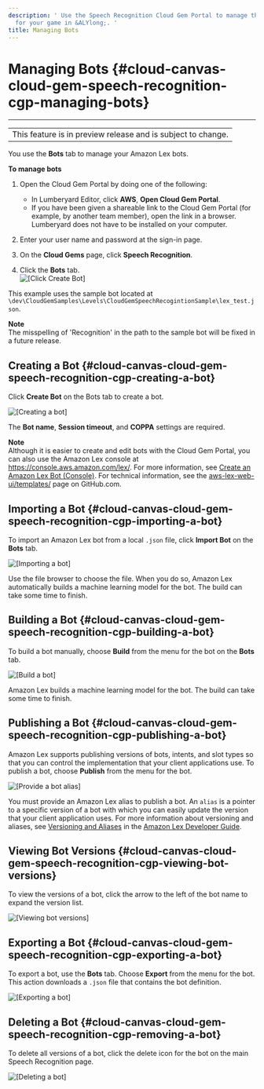 ```yaml
---
description: ' Use the Speech Recognition Cloud Gem Portal to manage the &LEX; bots
  for your game in &ALYlong;. '
title: Managing Bots
---
```

# Managing Bots {#cloud-canvas-cloud-gem-speech-recognition-cgp-managing-bots}


****  

|  | 
| --- |
| This feature is in preview release and is subject to change\. | 

You use the **Bots** tab to manage your Amazon Lex bots\.

**To manage bots**

1. Open the Cloud Gem Portal by doing one of the following:
   + In Lumberyard Editor, click **AWS**, **Open Cloud Gem Portal**\.
   + If you have been given a shareable link to the Cloud Gem Portal \(for example, by another team member\), open the link in a browser\. Lumberyard does not have to be installed on your computer\.

1. Enter your user name and password at the sign\-in page\.

1. On the **Cloud Gems** page, click **Speech Recognition**\.

1. Click the **Bots** tab\.  
![\[Click Create Bot\]](/images/userguide/cloud_canvas/cloud-canvas-cloud-gem-speech-recognition-cgp-bots-tab.png)

This example uses the sample bot located at `\dev\CloudGemSamples\Levels\CloudGemSpeechRecogintionSample\lex_test.json`\.

**Note**  
 The misspelling of 'Recognition' in the path to the sample bot will be fixed in a future release\. 

## Creating a Bot {#cloud-canvas-cloud-gem-speech-recognition-cgp-creating-a-bot}

Click **Create Bot** on the Bots tab to create a bot\.

![\[Creating a bot\]](/images/userguide/cloud_canvas/cloud-canvas-cloud-gem-speech-recognition-cgp-2a.png)

The **Bot name**, **Session timeout**, and **COPPA** settings are required\. 

**Note**  
Although it is easier to create and edit bots with the Cloud Gem Portal, you can also use the Amazon Lex console at [https://console\.aws\.amazon\.com/lex/](https://console.aws.amazon.com/lex/)\. For more information, see [Create an Amazon Lex Bot \(Console\)](https://docs.aws.amazon.com/lex/latest/dg/gs-bp-create-bot.html)\. For technical information, see the [aws\-lex\-web\-ui/templates/](https://github.com/awslabs/aws-lex-web-ui/tree/master/templates) page on GitHub\.com\.

## Importing a Bot {#cloud-canvas-cloud-gem-speech-recognition-cgp-importing-a-bot}

To import an Amazon Lex bot from a local `.json` file, click **Import Bot** on the **Bots** tab\.

![\[Importing a bot\]](/images/userguide/cloud_canvas/cloud-canvas-cloud-gem-speech-recognition-cgp-bots-tab-import-bot.png)

Use the file browser to choose the file\. When you do so, Amazon Lex automatically builds a machine learning model for the bot\. The build can take some time to finish\.

## Building a Bot {#cloud-canvas-cloud-gem-speech-recognition-cgp-building-a-bot}

To build a bot manually, choose **Build** from the menu for the bot on the **Bots** tab\.

![\[Build a bot\]](/images/userguide/cloud_canvas/cloud-canvas-cloud-gem-speech-recognition-cgp-build-bot.png)

Amazon Lex builds a machine learning model for the bot\. The build can take some time to finish\.

## Publishing a Bot {#cloud-canvas-cloud-gem-speech-recognition-cgp-publishing-a-bot}

Amazon Lex supports publishing versions of bots, intents, and slot types so that you can control the implementation that your client applications use\. To publish a bot, choose **Publish** from the menu for the bot\.

![\[Provide a bot alias\]](/images/userguide/cloud_canvas/cloud-canvas-cloud-gem-speech-recognition-cgp-4.png)

You must provide an Amazon Lex alias to publish a bot\. An `alias` is a pointer to a specific version of a bot with which you can easily update the version that your client application uses\. For more information about versioning and aliases, see [Versioning and Aliases](https://docs.aws.amazon.com/lex/latest/dg/versioning-aliases.html) in the [Amazon Lex Developer Guide](https://docs.aws.amazon.com/lex/latest/dg/)\.

## Viewing Bot Versions {#cloud-canvas-cloud-gem-speech-recognition-cgp-viewing-bot-versions}

To view the versions of a bot, click the arrow to the left of the bot name to expand the version list\.

![\[Viewing bot versions\]](/images/userguide/cloud_canvas/cloud-canvas-cloud-gem-speech-recognition-cgp-viewing-bot-versions.png)

## Exporting a Bot {#cloud-canvas-cloud-gem-speech-recognition-cgp-exporting-a-bot}

To export a bot, use the **Bots** tab\. Choose **Export** from the menu for the bot\. This action downloads a `.json` file that contains the bot definition\.

![\[Exporting a bot\]](/images/userguide/cloud_canvas/cloud-canvas-cloud-gem-speech-recognition-cgp-export-bot.png)

## Deleting a Bot {#cloud-canvas-cloud-gem-speech-recognition-cgp-removing-a-bot}

To delete all versions of a bot, click the delete icon for the bot on the main Speech Recognition page\.

![\[Deleting a bot\]](/images/userguide/cloud_canvas/cloud-canvas-cloud-gem-speech-recognition-cgp-removing-a-bot.png)